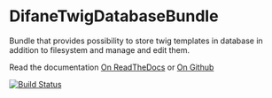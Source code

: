 DifaneTwigDatabaseBundle
========================

Bundle that provides possibility to store twig templates in database in addition to filesystem and manage and edit them.

Read the documentation [On ReadTheDocs](http://difanetwigdatabasebundle.readthedocs.org/en/latest/index.html) or [On Github](Resources/doc/index.rst)

[![Build Status](https://secure.travis-ci.org/Difane/DifaneTwigDatabaseBundle.png?branch=master)](http://travis-ci.org/Difane/DifaneTwigDatabaseBundle)